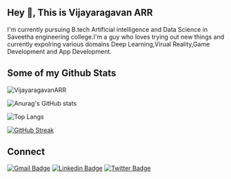 ## Hey 👋, This is Vijayaragavan ARR
I'm currently pursuing B.tech Artificial intelligence and Data Science in Saveetha engineering college.I'm a guy who loves trying out new things and currently expolring various domains Deep Learning,Virual Reality,Game Development and App Development.
## Some of my Github Stats
<p align=left> <img src=https://komarev.com/ghpvc/?username=vijayaragavan-ARR alt=VijayaragavanARR /> </p>

![Anurag's GitHub stats](https://github-readme-stats.vercel.app/api?username=vijayaragavan-ARR&theme=default&show_icons=true)

![Top Langs](https://github-readme-stats.vercel.app/api/top-langs/?username=vijayaragavan-ARR&hide_progress=true)

[![GitHub Streak](https://github-readme-streak-stats.herokuapp.com?user=Vijayaragavan-ARR&theme=transparent&hide_border=true&mode=weekly)](https://git.io/streak-stats)

## Connect
[![Gmail Badge](https://img.shields.io/badge/-vijayaragavan.arr@gmail.com-c14438?style=flat&logo=Gmail&logoColor=white&link=mailto:vijayaragavan.arr@gmail.com)](mailto:vijayaragavan.arr@gmail.com) 
[![Linkedin Badge](https://img.shields.io/badge/-vijayaragavan_ARR-0072b1?style=flat&logo=Linkedin&logoColor=white&link=https://www.linkedin.com/in/vijayaragavan-arr-743b04205/)](https://www.linkedin.com/in/vijayaragavan-arr-743b04205/)
[![Twitter Badge](https://img.shields.io/badge/-ragav_47-00acee?style=flat&logo=twitter&logoColor=white&link=https://twitter.com/ragav_47/)](https://www.twitter.com/ragav_47/)
<!---
vijayaragavan-ARR/vijayaragavan-ARR is a ✨ special ✨ repository because its `README.md` (this file) appears on your GitHub profile.
You can click the Preview link to take a look at your changes.
--->
